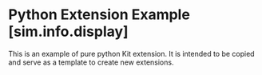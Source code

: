 # Python Extension Example [sim.info.display]

This is an example of pure python Kit extension. It is intended to be copied and serve as a template to create new extensions.

